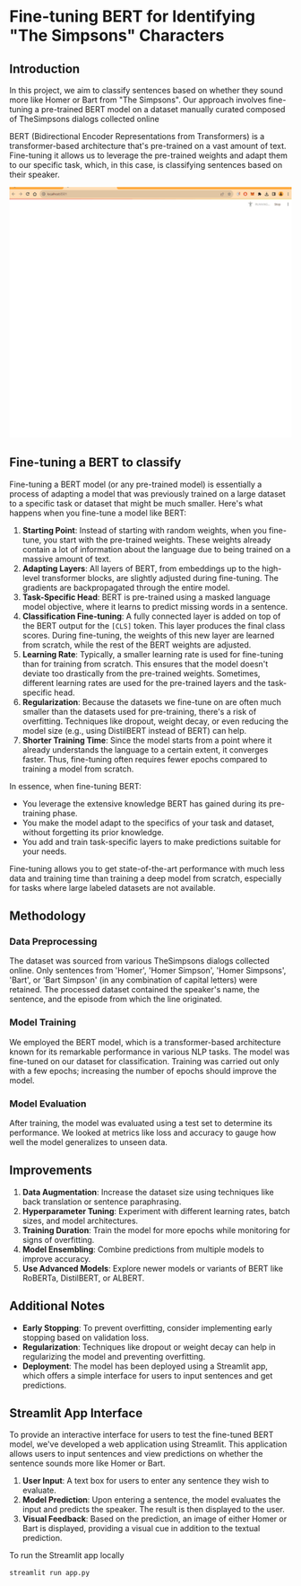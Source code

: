 # Fine-tuning BERT for Identifying "The Simpsons" Characters

## Introduction

In this project, we aim to classify sentences based on whether they sound more like Homer or Bart from "The Simpsons". Our approach involves fine-tuning a pre-trained BERT model on a dataset manually curated composed of TheSimpsons dialogs collected online

BERT (Bidirectional Encoder Representations from Transformers) is a transformer-based architecture that's pre-trained on a vast amount of text. Fine-tuning it allows us to leverage the pre-trained weights and adapt them to our specific task, which, in this case, is classifying sentences based on their speaker.

<img src="img/bert_class.gif" width="700"/>

## Fine-tuning a BERT to classify
Fine-tuning a BERT model (or any pre-trained model) is essentially a process of adapting a model that was previously trained on a large dataset to a specific task or dataset that might be much smaller. Here's what happens when you fine-tune a model like BERT:
1. **Starting Point**: Instead of starting with random weights, when you fine-tune, you start with the pre-trained weights. These weights already contain a lot of information about the language due to being trained on a massive amount of text. 
2. **Adapting Layers**: All layers of BERT, from embeddings up to the high-level transformer blocks, are slightly adjusted during fine-tuning. The gradients are backpropagated through the entire model. 
3. **Task-Specific Head**: BERT is pre-trained using a masked language model objective, where it learns to predict missing words in a sentence. 
4. **Classification Fine-tuning**: A fully connected layer is added on top of the BERT output for the `[CLS]` token. This layer produces the final class scores. During fine-tuning, the weights of this new layer are learned from scratch, while the rest of the BERT weights are adjusted.
5. **Learning Rate**: Typically, a smaller learning rate is used for fine-tuning than for training from scratch. This ensures that the model doesn't deviate too drastically from the pre-trained weights. Sometimes, different learning rates are used for the pre-trained layers and the task-specific head.
6. **Regularization**: Because the datasets we fine-tune on are often much smaller than the datasets used for pre-training, there's a risk of overfitting. Techniques like dropout, weight decay, or even reducing the model size (e.g., using DistilBERT instead of BERT) can help.
7. **Shorter Training Time**: Since the model starts from a point where it already understands the language to a certain extent, it converges faster. Thus, fine-tuning often requires fewer epochs compared to training a model from scratch.

In essence, when fine-tuning BERT:
- You leverage the extensive knowledge BERT has gained during its pre-training phase.
- You make the model adapt to the specifics of your task and dataset, without forgetting its prior knowledge.
- You add and train task-specific layers to make predictions suitable for your needs.

Fine-tuning allows you to get state-of-the-art performance with much less data and training time than training a deep model from scratch, especially for tasks where large labeled datasets are not available.

## Methodology

### Data Preprocessing
The dataset was sourced from various TheSimpsons dialogs collected online. Only sentences from 'Homer', 'Homer Simpson', 'Homer Simpsons', 'Bart', or 'Bart Simpson' (in any combination of capital letters) were retained. The processed dataset contained the speaker's name, the sentence, and the episode from which the line originated.

### Model Training
We employed the BERT model, which is a transformer-based architecture known for its remarkable performance in various NLP tasks. The model was fine-tuned on our dataset for classification. 
Training was carried out only with a few epochs; increasing the number of epochs should improve the model.

### Model Evaluation
After training, the model was evaluated using a test set to determine its performance. We looked at metrics like loss and accuracy to gauge how well the model generalizes to unseen data.

## Improvements

1. **Data Augmentation**: Increase the dataset size using techniques like back translation or sentence paraphrasing.
2. **Hyperparameter Tuning**: Experiment with different learning rates, batch sizes, and model architectures.
3. **Training Duration**: Train the model for more epochs while monitoring for signs of overfitting.
4. **Model Ensembling**: Combine predictions from multiple models to improve accuracy.
5. **Use Advanced Models**: Explore newer models or variants of BERT like RoBERTa, DistilBERT, or ALBERT.

## Additional Notes

- **Early Stopping**: To prevent overfitting, consider implementing early stopping based on validation loss.
- **Regularization**: Techniques like dropout or weight decay can help in regularizing the model and preventing overfitting.
- **Deployment**: The model has been deployed using a Streamlit app, which offers a simple interface for users to input sentences and get predictions.

## Streamlit App Interface

To provide an interactive interface for users to test the fine-tuned BERT model, we've developed a web application using Streamlit. This application allows users to input sentences and view predictions on whether the sentence sounds more like Homer or Bart.

1. **User Input**: A text box for users to enter any sentence they wish to evaluate.
2. **Model Prediction**: Upon entering a sentence, the model evaluates the input and predicts the speaker. The result is then displayed to the user.
3. **Visual Feedback**: Based on the prediction, an image of either Homer or Bart is displayed, providing a visual cue in addition to the textual prediction.

To run the Streamlit app locally
```
streamlit run app.py
```
